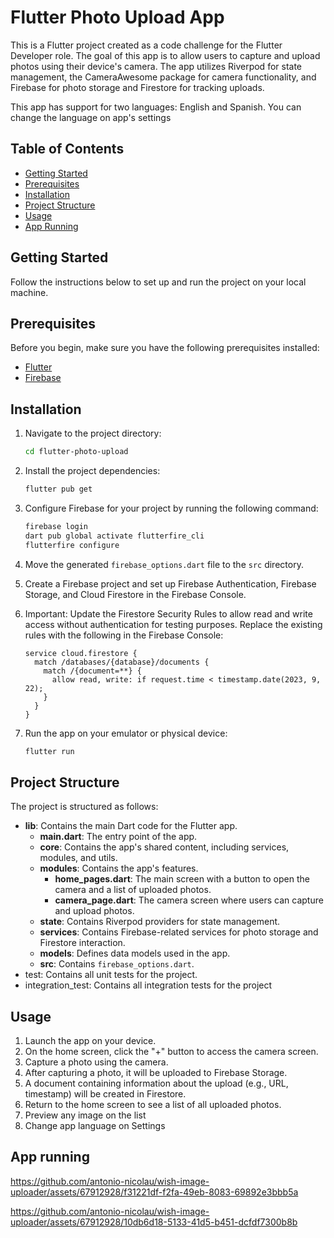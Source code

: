 # Flutter Photo Upload App

This is a Flutter project created as a code challenge for the Flutter Developer role. The goal of this app is to allow users to capture and upload photos using their device's camera. The app utilizes Riverpod for state management, the CameraAwesome package for camera functionality, and Firebase for photo storage and Firestore for tracking uploads.

This app has support for two languages: English and Spanish. You can change the language on app's settings

## Table of Contents

- [Getting Started](#getting-started)
- [Prerequisites](#prerequisites)
- [Installation](#installation)
- [Project Structure](#project-structure)
- [Usage](#usage)
- [App Running](#app-running) 

## Getting Started

Follow the instructions below to set up and run the project on your local machine.

## Prerequisites

Before you begin, make sure you have the following prerequisites installed:

- [Flutter](https://flutter.dev/docs/get-started/install)
- [Firebase](https://firebase.google.com/docs/flutter/setup)

## Installation



1. Navigate to the project directory:

   ```bash
   cd flutter-photo-upload
   ```

2. Install the project dependencies:

   ```bash
   flutter pub get
   ```

3. Configure Firebase for your project by running the following command:

   ```bash
   firebase login
   dart pub global activate flutterfire_cli
   flutterfire configure
   ```

4. Move the generated `firebase_options.dart` file to the `src` directory.
5. Create a Firebase project and set up Firebase Authentication, Firebase Storage, and Cloud Firestore in the Firebase Console.
6. Important: Update the Firestore Security Rules to allow read and write access without authentication for testing purposes. Replace the existing rules with the following in the Firebase Console:
   ```
   service cloud.firestore {
     match /databases/{database}/documents {
       match /{document=**} {
         allow read, write: if request.time < timestamp.date(2023, 9, 22);
       }
     }
   }
   ```


7. Run the app on your emulator or physical device:

   ```bash
   flutter run
   ```

## Project Structure

The project is structured as follows:

- **lib**: Contains the main Dart code for the Flutter app.
  - **main.dart**: The entry point of the app.
  - **core**: Contains the app's shared content, including services, modules, and utils.
  - **modules**: Contains the app's features.
    - **home_pages.dart**: The main screen with a button to open the camera and a list of uploaded photos.
    - **camera_page.dart**: The camera screen where users can capture and upload photos.
  - **state**: Contains Riverpod providers for state management.
  - **services**: Contains Firebase-related services for photo storage and Firestore interaction.
  - **models**: Defines data models used in the app.
  - **src**: Contains `firebase_options.dart`.
- test: Contains all unit tests for the project.
- integration_test: Contains all integration tests for the project

## Usage

1. Launch the app on your device.
2. On the home screen, click the "+" button to access the camera screen.
3. Capture a photo using the camera.
4. After capturing a photo, it will be uploaded to Firebase Storage.
5. A document containing information about the upload (e.g., URL, timestamp) will be created in Firestore.
6. Return to the home screen to see a list of all uploaded photos.
7. Preview any image on the list
8. Change app language on Settings

## App running




https://github.com/antonio-nicolau/wish-image-uploader/assets/67912928/f31221df-f2fa-49eb-8083-69892e3bbb5a



https://github.com/antonio-nicolau/wish-image-uploader/assets/67912928/10db6d18-5133-41d5-b451-dcfdf7300b8b




